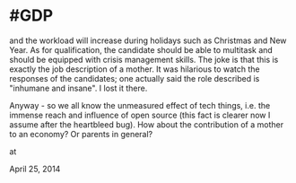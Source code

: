 # #GDP
and the workload will increase during holidays such as Christmas and New
 Year. As for qualification, the candidate should be able to multitask 
and should be equipped with crisis management skills. The joke is that this is exactly the job description of a mother. It was hilarious to watch the responses of the candidates; one actually said the role described is "inhumane and insane". I lost it there.

Anyway - so we all know the unmeasured effect of tech things, i.e. the immense reach and influence of open source (this fact is clearer now I assume after the heartbleed bug). How about the contribution of a mother to an economy? Or parents in general?







at

April 25, 2014















